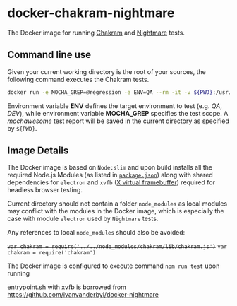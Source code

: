 # docker-chakram-nightmare

The Docker image for running [Chakram](https://github.com/CKOTech/checkout-chakram) and [Nightmare](https://github.com/segmentio/nightmare) tests.

## Command line use

Given your current working directory is the root of your sources, the following command executes the Chakram tests.

```bash
docker run -e MOCHA_GREP=@regression -e ENV=QA --rm -it -v ${PWD}:/usr/src/app vladimiraleksandrovcko/docker-chakram-nightmare:9.11-slim-ci
```

Environment variable **ENV** defines the target environment to test (e.g. _QA_, _DEV_), while environment variable **MOCHA_GREP** specifies the test scope. A _mochawesome_ test report will be saved in the current directory as specified by `${PWD}`.



## Image Details

The Docker image is based on `Node:slim` and upon build installs all the required Node.js Modules (as listed in [`package.json`](package.json)) along with shared dependencies for `electron` and `xvfb` ([X virtual framebuffer](https://en.wikipedia.org/wiki/Xvfb)) required for headless browser testing.

Current directory should not contain a folder `node_modules` as local modules may conflict with the modules in the Docker image, which is especially the case with module `electron` used by `Nightmare` tests.

Any references to local `node_modules` should also be avoided:

~~`var chakram = require('../../node_modules/chakram/lib/chakram.js')`~~
 `var chakram = require('chakram')`

 The Docker image is configured to execute command `npm run test` upon running

entrypoint.sh with xvfb is borrowed from https://github.com/ivanvanderbyl/docker-nightmare

